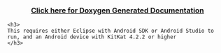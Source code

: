 <title>Delta Laser App - written by Jordan Humphries</title>
    <h3 align="center">
    <a href="https://rawgit.com/d-mariano/DeltaLaser/master/Application/Documentation/html/index.html">Click here for Doxygen Generated Documentation</a>
    </h3>
    
    <h3>
    This requires either Eclipse with Android SDK or Android Studio to run, and an Android device with KitKat 4.2.2 or higher
    </h3>

